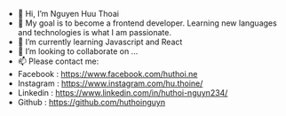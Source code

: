 - 👋 Hi, I’m Nguyen Huu Thoai
- 👀 My goal is to become a frontend developer. Learning new languages and technologies is what I am passionate.
- 🌱 I’m currently learning Javascript and React
- 💞️ I’m looking to collaborate on ...
- 📫 Please contact me:
- Facebook : https://www.facebook.com/huthoi.ne
- Instagram : https://www.instagram.com/hu.thoine/
- Linkedin : https://www.linkedin.com/in/huthoi-nguyn234/
- Github : https://github.com/huthoinguyn
